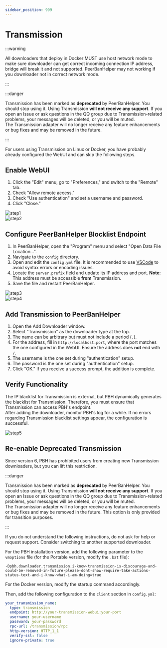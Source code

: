 ```yaml
---
sidebar_position: 999
---
```


# Transmission

:::warning

All downloaders that deploy in Docker MUST use host network mode to make sure downloader can get correct incoming connection IP address, bridge will break it and not supported. PeerBanHelper may not working if you downloader not in correct network mode.

:::

:::danger

Transmission has been marked as **deprecated** by PeerBanHelper. You should stop using it. Using Transmission **will not receive any support**. If you open an Issue or ask questions in the QQ group due to Transmission-related problems, your messages will be deleted, or you will be muted.  
The Transmission adapter will no longer receive any feature enhancements or bug fixes and may be removed in the future.

:::

For users using Transmission on Linux or Docker, you have probably already configured the WebUI and can skip the following steps.

## Enable WebUI

1. Click the "Edit" menu, go to "Preferences," and switch to the "Remote" tab.
2. Check "Allow remote access."
3. Check "Use authentication" and set a username and password.
4. Click "Close."

![step1](assets/Transmission-step1.png)  
![step2](assets/Transmission-step2.png)

## Configure PeerBanHelper Blocklist Endpoint

1. In PeerBanHelper, open the "Program" menu and select "Open Data File Location...".
2. Navigate to the `config` directory.
3. Open and edit the `config.yml` file. It is recommended to use [VSCode](https://code.visualstudio.com/) to avoid syntax errors or encoding issues.
4. Locate the `server.prefix` field and update its IP address and port. **Note**: This address must be accessible **from** Transmission.
5. Save the file and restart PeerBanHelper.

![step3](assets/Transmission-step3.png)  
![step4](assets/Transmission-step4.png)

## Add Transmission to PeerBanHelper

1. Open the Add Downloader window.
2. Select "Transmission" as the downloader type at the top.
3. The name can be arbitrary but must not include a period (`.`).
4. For the address, fill in `http://localhost:port`, where the port matches the one configured in the WebUI. Ensure the address does **not** end with `/`.
5. The username is the one set during "authentication" setup.
6. The password is the one set during "authentication" setup.
7. Click "OK." If you receive a success prompt, the addition is complete.

## Verify Functionality

The IP blacklist for Transmission is external, but PBH dynamically generates the blacklist for Transmission. Therefore, you must ensure that Transmission can access PBH's endpoint.  
After adding the downloader, monitor PBH's log for a while. If no errors regarding Transmission blacklist settings appear, the configuration is successful.

![step5](assets/Transmission-step5.png)

## Re-enable Deprecated Transmission

Since version 6, PBH has prohibited users from creating new Transmission downloaders, but you can lift this restriction.

:::danger

Transmission has been marked as **deprecated** by PeerBanHelper. You should stop using it. Using Transmission **will not receive any support**. If you open an Issue or ask questions in the QQ group due to Transmission-related problems, your messages will be deleted, or you will be muted.  
The Transmission adapter will no longer receive any feature enhancements or bug fixes and may be removed in the future. This option is only provided for transition purposes.

:::

If you do not understand the following instructions, do not ask for help or request support. Consider switching to another supported downloader.

For the PBH installation version, add the following parameter to the `vmoptions` file (for the Portable version, modify the `.bat` file):

```
-Dpbh.downloader.transmission.i-know-transmission-is-discourage-and-could-be-removed-in-future-please-dont-show-require-take-actions-status-text-and-i-know-what-i-am-doing=true
```


For the Docker version, modify the startup command accordingly.

Then, add the following configuration to the `client` section in `config.yml`:

```yaml
your_transmission_name:
  type: transmission
  endpoint: http://your-transmission-webui:your-port
  username: your-username
  password: your-password
  rpc-url: /transmission/rpc
  http-version: HTTP_1_1
  verify-ssl: false
  ignore-private: true
```